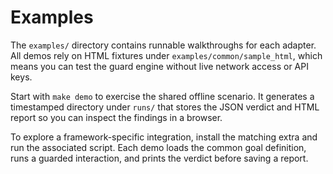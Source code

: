 # Examples

The `examples/` directory contains runnable walkthroughs for each adapter. All demos rely on HTML fixtures under `examples/common/sample_html`, which means you can test the guard engine without live network access or API keys.

Start with `make demo` to exercise the shared offline scenario. It generates a timestamped directory under `runs/` that stores the JSON verdict and HTML report so you can inspect the findings in a browser.

To explore a framework-specific integration, install the matching extra and run the associated script. Each demo loads the common goal definition, runs a guarded interaction, and prints the verdict before saving a report.
